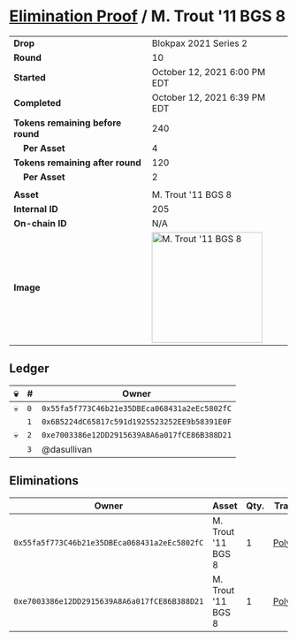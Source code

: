 # [Elimination Proof](./readme.md) / M. Trout &#039;11 BGS 8

|||
|---|---|
| **Drop** | Blokpax 2021 Series 2 |
| **Round** | 10 |
| **Started** | October 12, 2021 6:00 PM EDT |
| **Completed** | October 12, 2021 6:39 PM EDT |
| **Tokens remaining before round** | 240 |
| **&nbsp;&nbsp;&nbsp;&nbsp;Per Asset** | 4 |
| **Tokens remaining after round** | 120 |
| **&nbsp;&nbsp;&nbsp;&nbsp;Per Asset** | 2 |
| | |
| **Asset** | M. Trout &#039;11 BGS 8 |
| **Internal ID** | 205 |
| **On-chain ID** | N/A |
| **Image** | <img src="https://tcdn.blokpax.com/9484ebfa-6363-4e04-a7fe-e27255efbba8/98c7a046bbd7f82f2a6d770a805aedd68580acdd643e0c800b2c761401fb6d1f.jpg" height="200" alt="M. Trout &#039;11 BGS 8" /> |

## Ledger

| 💀 | # | Owner |
| --- | --- | --- |
| 💀 | `0` | `0x55fa5f773C46b21e35DBEca068431a2eEc5802fC` |
|  | `1` | `0x6B5224dC65817c591d1925523252EE9b58391E0F` |
| 💀 | `2` | `0xe7003386e12DD2915639A8A6a017fCE86B388D21` |
|  | `3` | @dasullivan |


## Eliminations

| Owner | Asset | Qty. | Transaction |
| --- | --- | --- | --- |
| `0x55fa5f773C46b21e35DBEca068431a2eEc5802fC` | M. Trout '11 BGS 8 | 1 | [Polygonscan](https://polygonscan.com/tx/0x2a5922fc09de767d2a55893104948c94fa8f9310d040c31749aad7ed3d741259) |
| `0xe7003386e12DD2915639A8A6a017fCE86B388D21` | M. Trout '11 BGS 8 | 1 | [Polygonscan](https://polygonscan.com/tx/0x8ca4cd40a8c693c9a1b290d831cf2327f9be2192b40547c6a34c1b597176e279) |
